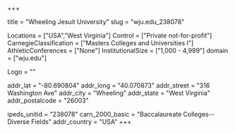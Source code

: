 
+++

title = "Wheeling Jesuit University"
slug = "wju.edu_238078"

Locations = ["USA","West Virginia"]
Control = ["Private not-for-profit"]
CarnegieClassification = ["Masters Colleges and Universities I"]
AthleticConferences = ["None"]
InstitutionalSize = ["1,000 - 4,999"]
domain = ["wju.edu"]

Logo = ""

addr_lat = "-80.690804"
addr_long = "40.070873"
addr_street = "316 Washington Ave"
addr_city = "Wheeling"
addr_state = "West Virginia"
addr_postalcode = "26003"

ipeds_unitid = "238078"
carn_2000_basic = "Baccalaureate Colleges--Diverse Fields"
addr_country = "USA"
+++
    
